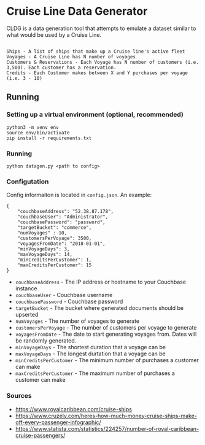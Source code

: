 
# Cruise Line Data Generator

CLDG is a data generation tool that attempts to emulate a dataset similar to what would be used by a Cruise Line.

```

Ships - A list of ships that make up a Cruise line's active fleet
Voyages - A Cruise Line has N number of voyages
Customers & Reservations - Each Voyage has N number of customers (i.e. 3,500). Each customer has a reservation.
Credits - Each Customer makes between X and Y purchases per voyage (i.e. 3 - 10)

```

## Running

### Setting up a virtual environment (optional, recommended)

```
python3 -m venv env
source env/bin/activate
pip install -r requirements.txt
```

### Running

```
python datagen.py <path to config>
```

### Configutation

Config informaiton is located in `config.json`. An example:

```
{
    "couchbaseAddress": "52.38.87.178",
    "couchbaseUser": "Administrator",
    "couchbasePassword": "password",
    "targetBucket": "commerce",
    "numVoyages" : 10,
    "customersPerVoyage": 3500,
    "voyagesFromDate": "2018-01-01",
    "minVoyageDays": 3,
    "maxVoyageDays": 14,
    "minCreditsPerCustomer": 1,
    "maxCreditsPerCustomer": 15
}
```

- `couchbaseAddress` - The IP address or hostname to your Couchbase instance
- `couchbaseUser` - Couchbase username
- `couchbasePassword` - Couchbase password
- `targetBucket` - The bucket where generated documents should be upserted
- `numVoyages` - The number of voyages to generate
- `customersPerVoyage` - The number of customers per voyage to generate
- `voyagesFromDate` - The date to start generating voyages from. Dates will be randomly generated.
- `minVoyageDays` -  The shortest duration that a voyage can be
- `maxVoyageDays` - The longest durtation that a voyage can be
- `minCreditsPerCustomer` - The minimum number of purchases a customer can make
- `maxCreditsPerCustomer` - The maximum number of purchases a customer can make


### Sources

- https://www.royalcaribbean.com/cruise-ships
- https://www.cruzely.com/heres-how-much-money-cruise-ships-make-off-every-passenger-infographic/
- https://www.statista.com/statistics/224257/number-of-royal-caribbean-cruise-passengers/